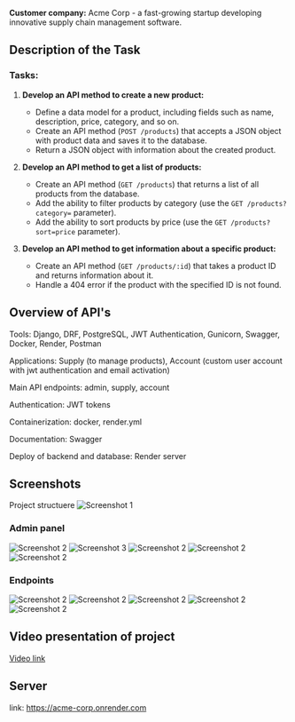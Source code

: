 **Customer company:** Acme Corp - a fast-growing startup developing innovative supply chain management software.

## Description of the Task

### Tasks:

1. **Develop an API method to create a new product:**
   - Define a data model for a product, including fields such as name, description, price, category, and so on.
   - Create an API method (`POST /products`) that accepts a JSON object with product data and saves it to the database.
   - Return a JSON object with information about the created product.

2. **Develop an API method to get a list of products:**
   - Create an API method (`GET /products`) that returns a list of all products from the database.
   - Add the ability to filter products by category (use the `GET /products?category=` parameter).
   - Add the ability to sort products by price (use the `GET /products?sort=price` parameter).

3. **Develop an API method to get information about a specific product:**
   - Create an API method (`GET /products/:id`) that takes a product ID and returns information about it.
   - Handle a 404 error if the product with the specified ID is not found.


## Overview of API's

Tools: Django, DRF, PostgreSQL, JWT Authentication, Gunicorn, Swagger, Docker, Render, Postman

Applications: Supply (to manage products), Account (custom user account with jwt authentication and email activation)

Main API endpoints:
admin, supply, account

Authentication:
JWT tokens

Containerization: docker, render.yml

Documentation: Swagger

Deploy of backend and database: Render server

## Screenshots
Project structuere
![Screenshot 1](/screenshots/Screenshot2024-06-12at17.22.41.png)

### Admin panel
![Screenshot 2](/screenshots/Screenshot2024-06-12at16.58.39.png)
![Screenshot 3](/screenshots/Screenshot2024-06-12at16.58.35.png)
![Screenshot 2](/screenshots/Screenshot2024-06-12at16.58.24.png)
![Screenshot 2](/screenshots/Screenshot2024-06-12at16.56.56.png)
![Screenshot 2](/screenshots/Screenshot2024-06-12at16.56.42.png)

### Endpoints
![Screenshot 2](/screenshots/Screenshot2024-06-12at14.59.04.png)
![Screenshot 2](/screenshots/Screenshot2024-06-12at14.58.03.png)
![Screenshot 2](/screenshots/Screenshot2024-06-12at14.55.44.png)
![Screenshot 2](/screenshots/Screenshot2024-06-12at14.55.37.png)
![Screenshot 2](/screenshots/Screenshot2024-06-12at14.55.02.png)


## Video presentation of project

[Video link](https://drive.google.com/drive/folders/1BR_qLzhz5P1JVFfpLAKOqZHvO-NuY4hR)

## Server

link: https://acme-corp.onrender.com
